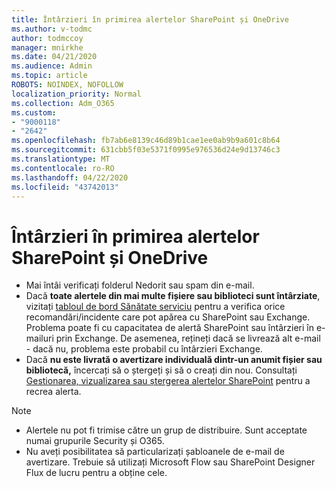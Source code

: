 ```yaml
---
title: Întârzieri în primirea alertelor SharePoint și OneDrive
ms.author: v-todmc
author: todmccoy
manager: mnirkhe
ms.date: 04/21/2020
ms.audience: Admin
ms.topic: article
ROBOTS: NOINDEX, NOFOLLOW
localization_priority: Normal
ms.collection: Adm_O365
ms.custom:
- "9000118"
- "2642"
ms.openlocfilehash: fb7ab6e8139c46d89b1cae1ee0ab9b9a601c8b64
ms.sourcegitcommit: 631cbb5f03e5371f0995e976536d24e9d13746c3
ms.translationtype: MT
ms.contentlocale: ro-RO
ms.lasthandoff: 04/22/2020
ms.locfileid: "43742013"
---
```

# <a name="delays-in-receiving-sharepoint-and-onedrive-alerts"></a>Întârzieri în primirea alertelor SharePoint și OneDrive

- Mai întâi verificați folderul Nedorit sau spam din e-mail.
- Dacă **toate alertele din mai multe fișiere sau biblioteci sunt întârziate**, vizitați [tabloul de bord Sănătate serviciu](https://portal.office.com/adminportal/home?ref=/servicehealth) pentru a verifica orice recomandări/incidente care pot apărea cu SharePoint sau Exchange. Problema poate fi cu capacitatea de alertă SharePoint sau întârzieri în e-mailuri prin Exchange. De asemenea, rețineți dacă se livrează alt e-mail - dacă nu, problema este probabil cu întârzieri Exchange.
- Dacă **nu este livrată o avertizare individuală dintr-un anumit fișier sau bibliotecă,** încercați să o ștergeți și să o creați din nou. Consultați [Gestionarea, vizualizarea sau ștergerea alertelor SharePoint](https://support.microsoft.com/office/manage-view-or-delete-sharepoint-alerts-99dfb19c-9a90-4a8c-aba1-aa8c8afb0de2) pentru a recrea alerta.

> [!NOTE]
> - Alertele nu pot fi trimise către un grup de distribuire. Sunt acceptate numai grupurile Security și O365.
> - Nu aveți posibilitatea să particularizați șabloanele de e-mail de avertizare. Trebuie să utilizați Microsoft Flow sau SharePoint Designer Flux de lucru pentru a obține cele.
